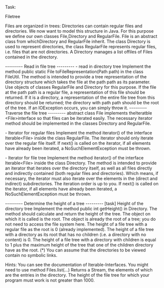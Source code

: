 Task:

Filetree

Files are organized in trees: Directories can contain regular files and
directories. We now want to model this structure in Java. For this
purpose we define our own classes File,Directory and RegularFile. File
is an abstract class from whichDirectory and RegularFile inherit. The
class Directory is used to represent directories, the class RegularFile
represents regular files, i.e. files that are not directories. A
Directory manages a list offiles of Files contained in the directory.

\-\-\-\-\-\-\-\-- Read in file tree \-\-\-\-\-\-\-\-- - read in
directory tree Implement the method public static File
toFileRepresentation(Path path) in the class FileUtil. The method is
intended to provide a tree representation of the directory structure
which takes the file at the path path as its parameter. Use objects of
classes RegularFile and Directory for this purpose. If the file at the
path path is a regular file, a representation of this file should be
returned. If it is a directory, a representation of the entire file tree
from this directory should be returned; the directory with path path
should be the root of the tree. If an IOException occurs, you can simply
throw it. \-\-\-\-\-\-\-\-- Traverse the file tree \-\-\-\-\-\-\-\--
abstract class File implements theIteratble \<File\>interface so that
files can be iterated easily. The necessary iterator method should be
implemented in the classes Directory and RegularFile.

\- Iterator for regular files Implement the method iterator() of the
interface Iterable\<File\> inside the class RegularFile. The iterator
should only iterate over the regular file itself. If next() is called on
the iterator, if all elements have already been iterated, a
NoSuchElementException must be thrown.

\- Iterator for file tree Implement the method iterator() of the
interface Iterable\<File\> inside the class Directory. The method is
intended to provide an iterator that iterates over the directory itself,
as well as all files directly and indirectly contained (both regular
files and directories). Which means, if necessary, the iterator must
also iterate over the elements in the (direct and indirect)
subdirectories. The iteration order is up to you. If next() is called on
the iterator, if all elements have already been iterated, a
NoSuchElementException must be thrown.

\-\-\-\-\-\-\-\-- Determine the height of a tree \-\-\-\-\-\-\-\--
\[task\] Height of the directory tree Implement the method public int
getHeight() in Directory. The method should calculate and return the
height of the tree. The object on which it is called is the root. The
object is already the root of a tree; you do not need to access the file
system here. The height of a file tree with a regular file as the root
is 0 (already implemented). The height of a file tree with a directory
as its root that has no children (i.e. a directory with no content) is
0. The height of a file tree with a directory with children is equal to
1 plus the maximum height of the tree that one of the children directory
have as the root. (\*) You can assume that the directories to be viewed
contain no symbolic links.

Hints: You can see the documentation of Iterable-Interfaces. You might
need to use method Files.list(\...) Returns a Stream, the elements of
which are the entries in the directory. The height of the file tree for
which your program must work is not greater than 1000.
